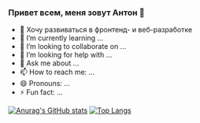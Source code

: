 ### Привет всем, меня зовут Антон 👋

- 🔭 Хочу развиваться в фронтенд- и веб-разработке
- 🌱 I’m currently learning ...
- 👯 I’m looking to collaborate on ...
- 🤔 I’m looking for help with ...
- 💬 Ask me about ...
- 📫 How to reach me: ...
- 😄 Pronouns: ...
- ⚡ Fun fact: ...


[![Anurag's GitHub stats](https://github-readme-stats.vercel.app/api?username=anton-sarkisyan&show_icons=true)](https://github.com/anuraghazra/github-readme-stats)
[![Top Langs](https://github-readme-stats.vercel.app/api/top-langs/?username=anton-sarkisyan=compact)](https://github.com/anuraghazra/github-readme-stats)
